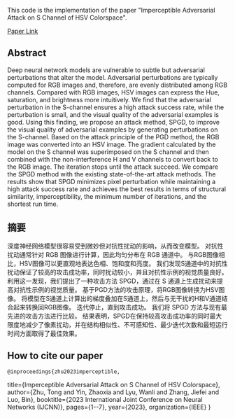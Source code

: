 This code is the implementation of the paper "Imperceptible Adversarial Attack on S Channel of HSV Colorspace".

[Paper Link](https://ieeexplore.ieee.org/abstract/document/10191049)

## Abstract
Deep neural network models are vulnerable to subtle but adversarial perturbations that alter the model. Adversarial perturbations are typically computed for RGB images and, therefore, are evenly distributed among RGB channels. Compared with RGB images, HSV images can express the Hue, saturation, and brightness more intuitively. We find that the adversarial perturbation in the S-channel ensures a high attack success rate, while the perturbation is small, and the visual quality of the adversarial examples is good. Using this finding, we propose an attack method, SPGD, to improve the visual quality of adversarial examples by generating perturbations on the S-channel. Based on the attack principle of the PGD method, the RGB image was converted into an HSV image. The gradient calculated by the model on the S channel was superimposed on the S channel and then combined with the non-interference H and V channels to convert back to the RGB image. The iteration stops until the attack succeed. We compare the SPGD method with the existing state-of-the-art attack methods. The results show that SPGD minimizes pixel perturbation while maintaining a high attack success rate and achieves the best results in terms of structural similarity, imperceptibility, the minimum number of iterations, and the shortest run time.

## 摘要
深度神经网络模型很容易受到微妙但对抗性扰动的影响，从而改变模型。 对抗性扰动通常针对 RGB 图像进行计算，因此均匀分布在 RGB 通道中。 与RGB图像相比，HSV图像可以更直观地表达色相、饱和度和亮度。 我们发现S通道中的对抗性扰动保证了较高的攻击成功率，同时扰动较小，并且对抗性示例的视觉质量良好。 利用这一发现，我们提出了一种攻击方法 SPGD，通过在 S 通道上生成扰动来提高对抗性示例的视觉质量。 基于PGD方法的攻击原理，将RGB图像转换为HSV图像。 将模型在S通道上计算出的梯度叠加在S通道上，然后与无干扰的H和V通道结合起来转换回RGB图像。 迭代停止，直到攻击成功。 我们将 SPGD 方法与现有最先进的攻击方法进行比较。 结果表明，SPGD在保持较高攻击成功率的同时最大限度地减少了像素扰动，并在结构相似性、不可感知性、最少迭代次数和最短运行时间方面取得了最佳效果。

## How to cite our paper
    @inproceedings{zhu2023imperceptible,
  title={Imperceptible Adversarial Attack on S Channel of HSV Colorspace},
  author={Zhu, Tong and Yin, Zhaoxia and Lyu, Wanli and Zhang, Jiefei and Luo, Bin},
  booktitle={2023 International Joint Conference on Neural Networks (IJCNN)},
  pages={1--7},
  year={2023},
  organization={IEEE}
}
